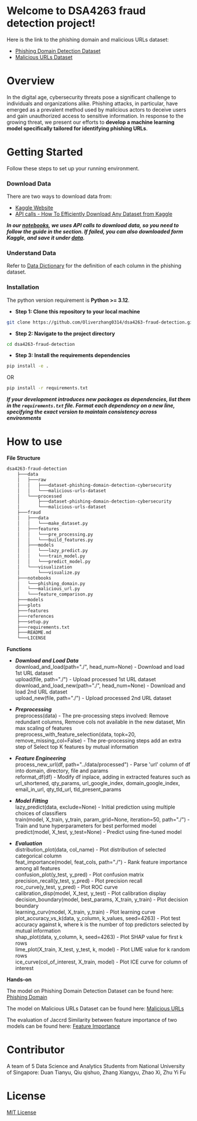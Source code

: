 # Welcome to DSA4263 fraud detection project!

Here is the link to the phishing domain and malicious URLs dataset:
- [Phishing Domain Detection Dataset](https://www.kaggle.com/datasets/michellevp/dataset-phishing-domain-detection-cybersecurity)
- [Malicious URLs Dataset](https://www.kaggle.com/datasets/sid321axn/malicious-urls-dataset)

# Overview
In the digital age, cybersecurity threats pose a significant challenge to individuals and organizations alike. Phishing attacks, in particular, have emerged as a prevalent method used by malicious actors to deceive users and gain unauthorized access to sensitive information. In response to the growing threat, we present our efforts to **develop a machine learning model specifically tailored for identifying phishing URLs**.

# Getting Started
Follow these steps to set up your running environment.

### Download Data
There are two ways to download data from:
- [Kaggle Website](https://www.kaggle.com/)
- [API calls - How To Efficiently Download Any Dataset from Kaggle](https://ravi-chan.medium.com/how-to-download-any-data-set-from-kaggle-7e2adc152d7f)

***In our [notebooks](notebooks/), we uses API calls to download data, so you need to follow the guide in the **<Getting Ready>** section. If failed, you can also downloaded form Kaggle, and save it under [data](data/).***

### Understand Data
Refer to [Data Dictionary](references/datadictionary.txt) for the definition of each column in the phishing dataset.

### Installation
The python version requirement is **Python >= 3.12**.

- **Step 1: Clone this repository to your local machine**
```bash
git clone https://github.com/Oliverzhang0314/dsa4263-fraud-detection.git
```

- **Step 2: Navigate to the project directory**
```bash
cd dsa4263-fraud-detection
```

- **Step 3: Install the requirements dependencies**
```bash
pip install -e .
```
OR
```bash
pip install -r requirements.txt
```

***If your development introduces new packages as dependencies, list them in the `requirements.txt` file. Format each dependency on a new line, specifying the exact version to maintain consistency across environments***

# How to use
**File Structure**
```bash
dsa4263-fraud-detection
    ├───data
    │   ├───raw
    │   │   ├───dataset-phishing-domain-detection-cybersecurity
    │   │   └───malicious-urls-dataset
    │   └───processed
    │       ├───dataset-phishing-domain-detection-cybersecurity
    │       └───malicious-urls-dataset
    ├───fraud
    │   ├───data
    │   │   └───make_dataset.py
    │   ├───features
    │   │   └───pre_processing.py
    │   │   └───build_features.py
    │   ├───models
    │   │   └───lazy_predict.py
    │   │   └───train_model.py
    │   │   └───predict_model.py
    │   └───visualization
    │       └───visualize.py
    ├───notebooks
    │   └───phishing_domain.py
    │   └───malicious_url.py
    │   └───feature_comparison.py
    ├───models
    ├───plots
    ├───features
    ├───references
    ├───setup.py
    ├───requirements.txt
    ├───README.md
    └───LICENSE

```

**Functions**

- ***Download and Load Data*** \
download_and_load(path="./", head_num=None) - Download and load 1st URL dataset \
upload(file, path="./") - Upload processed 1st URL dataset \
download_and_load_new(path="./", head_num=None) - Download and load 2nd URL dataset \
upload_new(file, path="./") - Upload processed 2nd URL dataset

- ***Preprocessing*** \
preprocess(data) - The pre-processing steps involved: Remove redundant columns, Remove cols not available in the new dataset, Min max scaling of features \
preprocess_with_feature_selection(data, topk=20, remove_missing_col=False) - The pre-processing steps add an extra step of Select top K features by mutual information

- ***Feature Engineering*** \
process_new_url(df, path="../data/processed") - Parse 'url' column of df into domain, directory, file and params \
reformat_df(df) - Modify df inplace, adding in extracted features such as url_shortened, qty_params, url_google_index, domain_google_index, email_in_url, qty_tld_url, tld_present_params

- ***Model Fitting*** \
lazy_predict(data, exclude=None) - Initial prediction using multiple choices of classifiers \
train(model, X_train, y_train, param_grid=None, iteration=50, path="./") - Train and tune hyperparameters for best performed model \
predict(model, X_test, y_test=None) - Predict using fine-tuned model

- ***Evaluation*** \
distribution_plot(data, col_name) - Plot distribution of selected categorical column \
feat_importance(model, feat_cols, path="./") - Rank feature importance among all features \
confusion_plot(y_test, y_pred) - Plot confusion matrix \
precision_recall(y_test, y_pred) - Plot precision recall \
roc_curve(y_test, y_pred) - Plot ROC curve \
calibration_disp(model, X_test, y_test) - Plot calibration display \
decision_boundary(model, best_params, X_train, y_train) - Plot decision boundary \
learning_curv(model, X_train, y_train) - Plot learning curve \
plot_accuracy_vs_k(data, y_column, k_values, seed=4263) - Plot test accuracy against k, where k is the number of top predictors selected by mutual information \
shap_plot(data, y_column, k, seed=4263) - Plot SHAP value for first k rows \
lime_plot(X_train, X_test, y_test, k, model) - Plot LIME value for k random rows \
ice_curve(col_of_interest, X_train, model) - Plot ICE curve for column of interest

**Hands-on**

The model on Phishing Domain Detection Dataset can be found here: [Phishing Domain](notebooks/phishing_domain.ipynb)

The model on Malicious URLs Dataset can be found here: [Malicious URLs](notebooks/malicious_url.ipynb)

The evaluation of Jaccrd Similarity between feature importance of two models can be found here: [Feature Importance](notebooks/feature_comparison.ipynb)

# Contributor
A team of 5 Data Science and Analytics Students from National University of Singapore: Duan Tianyu, Qiu qishuo, Zhang Xiangyu, Zhao Xi, Zhu Yi Fu

# License
[MIT License](LICENSE)
